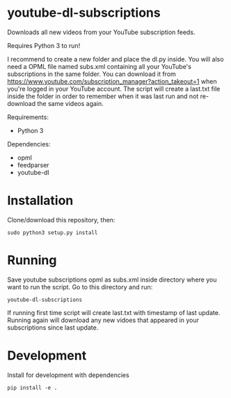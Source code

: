 # youtube-dl-subscriptions
Downloads all new videos from your YouTube subscription feeds.

Requires Python 3 to run!

I recommend to create a new folder and place the dl.py inside. You will also need a OPML file named subs.xml containing all your YouTube's subscriptions in the same folder. You can download it from https://www.youtube.com/subscription_manager?action_takeout=1 when you're logged in your YouTube account. The script will create a last.txt file inside the folder in order to remember when it was last run and not re-download the same videos again.

Requirements:
* Python 3

Dependencies:
* opml
* feedparser
* youtube-dl

# Installation

Clone/download this repository, then:

    sudo python3 setup.py install

# Running

Save youtube subscriptions opml as subs.xml inside directory where you want to run the script.
Go to this directory and run:

    youtube-dl-subscriptions

If running first time script will create last.txt with timestamp of last update.
Running again will download any new vidoes that appeared in your subscriptions since last update.

# Development

Install for development with dependencies

    pip install -e .
